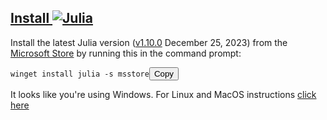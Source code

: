 <div class="main-download-instructions"> <div class="main-download-instructions-inner"> <h2 id="install_julia"> <a href="#install_julia">Install <img src="https://julialang.org/assets/infra/logo.svg" class="julialogo inline-h2-julia-logo" alt="Julia"></a></h2> <div class="container pt-sm-2"> <div class="row" id="windows-instructions" style="display: block;"> Install the latest Julia version (<a href="#current_stable_release">v1.10.0</a> December 25, 2023) from the <a href="https://www.microsoft.com/store/apps/9NJNWW8PVKMN">Microsoft Store</a> by running this in the command prompt: <pre><code class="language-plaintext cmdprompt-block">winget install julia -s msstore</code><button class="copy-button">Copy</button></pre>
        <div class="install-platform-note"><span id="platform-subnote-windows">
                It looks like you're using Windows. </span>For Linux and MacOS instructions <a onclick="showOther()" href="javascript:void(0);">click here</a></div>
      </div>
      <div class="row" id="other-platforms-instructions" style="display: none;">
        Install the latest Julia version (<a href="#current_stable_release">v1.10.0</a> December 25, 2023) by running this in your terminal:
        <pre><code class="language-plaintext bash-block">curl -fsSL https://install.julialang.org | sh</code><button class="copy-button">Copy</button></pre>
        <div class="install-platform-note"><span id="platform-subnote-other" style="display: none;">

<p>Once installed <code>julia</code> will be available via the command line interface.</p>
<p>This will install the <a href="https://github.com/JuliaLang/juliaup">Juliaup</a> installation manager, which will automatically install julia and help keep it up to date. The command <code>juliaup</code> is also installed. To install different julia versions see <code>juliaup --help</code>.</p>
<hr>
<p>Please star us <a href="https://github.com/JuliaLang/julia">on GitHub</a>. If you use Julia in your research, please <a href="https://julialang.org/research/">cite us</a>. If possible, do consider <a href="https://github.com/sponsors/MyloCyrus">sponsoring</a> us.</p>

   </div>
  </div>

